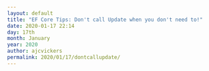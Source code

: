 ```yaml
---
layout: default
title: "EF Core Tips: Don't call Update when you don't need to!"
date: 2020-01-17 22:14
day: 17th
month: January
year: 2020
author: ajcvickers
permalink: 2020/01/17/dontcallupdate/
---
```


<!-- ---
layout: post
title: 
date: 
author: ajcvickers
comments: true
categories: [EF Core, Entity Framework]

/2020/01/17/dontcallupdate/
---
I see all kinds of code while investigating issues and answering questions on <a href="https://github.com/dotnet/efcore">GitHub</a>. One thing that frequently crops up is calling <code>DbContext.Update</code> or <code>DbSet.Update</code> when it is not needed.

<h2>Change tracking</h2>

A brief bit of background. This is the typical way to update an entity in the database when using a single context instance:

[code lang=CSharp]
using (var context = new UserContext())
{
    // Query for the entity.
    var user = context.Users.Single(e =&gt; e.Name == &quot;Arthur&quot;);

    // Entity is now tracked. Make a change to it.
    user.Email = &quot;arth@example.com&quot;;

    // EF will detect the change and update only the column that has changed.
    context.SaveChanges();
}
[/code]

Notice that there is no need to explicitly tell EF that the <code>Email</code> property value has changed. EF detects this automatically and marks the property as modified. <code>SaveChanges</code> therefore knows to send an update for only the Email column.

[code lang=SQL]
Executed DbCommand (1ms) [Parameters=[@p1=&#039;1&#039;, @p0=&#039;arth@example.com&#039; (Size = 4000)], CommandType=&#039;Text&#039;, CommandTimeout=&#039;30&#039;]
SET NOCOUNT ON;
UPDATE [Users] SET [Email] = @p0
WHERE [Id] = @p1;
SELECT @@ROWCOUNT;
[/code]

<h2>What Update does</h2>

So what happens if we stick in a call to <code>Update</code>?

[code lang=CSharp]
using (var context = new UserContext())
{
    // Query for the entity.
    var user = context.Users.Single(e =&gt; e.Name == &quot;Arthur&quot;);

    // Entity is now tracked. Make a change to it.
    user.Email = &quot;arth@example.com&quot;;

    // Mark all property values as modified.
    context.Update(user);

    // EF will update all columns because all properties are modified
    context.SaveChanges();
}
[/code]

The <code>Update</code> method marks the entity and <em>all its properties</em> as modified. This means <code>SaveChanges</code> will send updates for both <code>Name</code> and <code>Email</code>, even though the value of <code>Email</code> has not changed:

[code lang=SQL]
Executed DbCommand (2ms) [Parameters=[@p2=&#039;1&#039;, @p0=&#039;arth@example.com&#039; (Size = 4000), @p1=&#039;Arthur&#039; (Size = 4000)], CommandType=&#039;Text&#039;, CommandTimeout=&#039;30&#039;]
SET NOCOUNT ON;
UPDATE [Users] SET [Email] = @p0, [Name] = @p1
WHERE [Id] = @p2;
SELECT @@ROWCOUNT;
[/code]

<h2>So use Update here...</h2>

The entity in the examples above is tracked by the context when changes are made. This is often not the case when updating a disconnected entity such as in an ASP.NET Core application.

For example, consider this example modified from the <a href="https://docs.microsoft.com/en-us/aspnet/core/data/ef-rp/crud?view=aspnetcore-3.1">Razor Pages with EF Core in ASP.NET Core tutorial</a>:

[code lang=CSharp]
public async Task&lt;IActionResult&gt; OnPostAsync(int id)
{
    var user = new User();

    if (await TryUpdateModelAsync&lt;User&gt;(
        user,
        &quot;user&quot;,
        s =&gt; s.Id, s =&gt; s.Name, s =&gt; s.Email))
    {
        _context.Update(user);

        await _context.SaveChangesAsync();
        return RedirectToPage(&quot;./Index&quot;);
    }

    return Page();
}
[/code]

In this case the call to <code>Update</code> is needed because the entity is created in the client, not queried from the database. This means it is not known which property values have changed, so marking all properties as modified ensures updates are made to any column that might have changed.

<h2>But don't use Update here!</h2>

But there is another common approach to updating disconnected entities: query for it before applying changes from the client. For example, this is closer to the example from the <a href="https://docs.microsoft.com/en-us/aspnet/core/data/ef-rp/crud?view=aspnetcore-3.1">Razor Pages with EF Core in ASP.NET Core tutorial</a>:

[code lang=CSharp]
public async Task&lt;IActionResult&gt; OnPostAsync(int id)
{
    // Query for the entity.
    var user = await _context.Users.FindAsync(id);

    if (user == null)
    {
        return NotFound();
    }

    // Entity is now tracked. Make changes to it.
    if (await TryUpdateModelAsync&lt;User&gt;(
        user,
        &quot;user&quot;,
        s =&gt; s.Name, s =&gt; s.Email))
    {
        // EF will detect the change and update only the column that has changed.
        await _context.SaveChangesAsync();
        return RedirectToPage(&quot;./Index&quot;);
    }

    return Page();
}
[/code]

Notice that the logic here is <em>exactly the same as the first example we looked at</em>. This means that if only the <code>Email</code> value has changed, then only the <code>Email</code> column is updated.

Even better, if no values have changed, then the database will not be updated at all.

<h2>The trade-off</h2>

There is a trade-off between these two approaches to disconnected entities. The first requires only one round trip to the database, but all columns will be updated. The second has two database round trips, but missing entities are handled more cleanly (it is easy to return <code>NotFound()</code>) and only values actually changed are updated. This trade-off is discussed more in the <a href="https://docs.microsoft.com/en-us/ef/core/saving/disconnected-entities">disconnected entities documentation</a>.

The point here is that if you choose the second approach, then <strong><em>don't also call <code>Update</code></em></strong>. Its not needed and can cause more columns to be updated than is necessary.

<hr />

Note: I do not monitor comments on my blogs for several reasons. Please go through the normal process on the <a href="https://github.com/dotnet/efcore">EF Core GutHub repo</a> if you have questions or comments on these enhancements. -->

